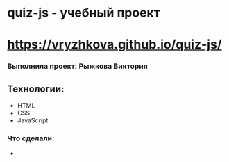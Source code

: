 # quiz-js - учебный проект

# https://vryzhkova.github.io/quiz-js/

### Выполнила проект: Рыжкова Виктория

## Технологии:
- HTML
- CSS
- JavaScript

### Что сделали:
- 

